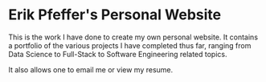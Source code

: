 # Erik Pfeffer's Personal Website

This is the work I have done to create my own personal website.
It contains a portfolio of the various projects I have completed thus far,
ranging from Data Science to Full-Stack to Software Engineering related topics.

It also allows one to email me or view my resume.
